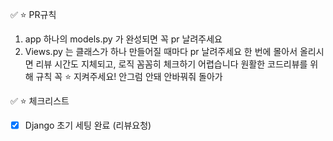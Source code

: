 :white_check_mark: :star: PR규칙
1. app 하나의 models.py 가 완성되면 꼭 pr 날려주세요
2. Views.py
는 클래스가 하나 만들어질 때마다 pr 날려주세요
한 번에 몰아서 올리시면 리뷰 시간도 지체되고, 로직 꼼꼼히 체크하기 어렵습니다
원활한 코드리뷰를 위해 규칙 꼭 :star: 지켜주세요! 안그럼 안돼 안바꿔줘 돌아가

:white_check_mark: :star: 체크리스트
- [x] Django 초기 세팅 완료 (리뷰요청)
